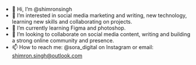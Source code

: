 - 👋 Hi, I’m @shimronsingh
- 👀 I’m interested in social media marketing and writing, new technology, learning new skills and collaborating on projects. 
- 🌱 I’m currently learning Figma and photoshop. 
- 💞️ I’m looking to collaborate on social media content, writing and building a strong online community and presence.
- 📫 How to reach me: @sora_digital on Instagram or email: shimron.singh@outlook.com

<!---
shimronsingh/shimronsingh is a ✨ special ✨ repository because its `README.md` (this file) appears on your GitHub profile.
You can click the Preview link to take a look at your changes.
--->
